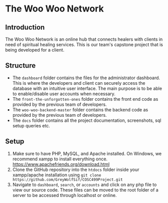 # The Woo Woo Network

## Introduction
The Woo Woo Network is an online hub that connects healers with clients in need of spiritual healing services. This is our team's capstone project that is being developed for a client.

## Structure
- The `dashboard` folder contains the files for the administrator dashboard. This is where the developers and client can securely access the database with an intuitive user interface. The main purpose is to be able to enable/disable user accounts when necessary.
- The `front-the-unforgotten-ones` folder contains the front end code as provided by the previous team of developers.
- The `woo-woo-backend-master` folder contains the backend code as provided by the previous team of developers.
- The `docs` folder contains all the project documentation, screenshots, sql setup queries etc.

## Setup
1) Make sure to have PHP, MySQL, and Apache installed. On Windows, we recommend xampp to install everything once. https://www.apachefriends.org/download.html
2) Clone the GitHub repository into the `htdocs` folder inside your xampp/apache installation using `git clone https://github.com/GreyWolfSif/COSC499Project.git`
3) Navigate to `dashboard`, `search`, or `accounts` and click on any php file to view our source code. These files can be moved to the root folder of a server to
be accessed through localhost or online.
